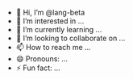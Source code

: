 - 👋 Hi, I’m @lang-beta
- 👀 I’m interested in ...
- 🌱 I’m currently learning ...
- 💞️ I’m looking to collaborate on ...
- 📫 How to reach me ...
- 😄 Pronouns: ...
- ⚡ Fun fact: ...

<!---
lang-beta/lang-beta is a ✨ special ✨ repository because its `README.md` (this file) appears on your GitHub profile.
You can click the Preview link to take a look at your changes.
--->
